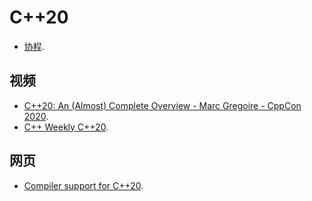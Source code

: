 # C++20

- [协程](协程.md).

## 视频

- [C++20: An (Almost) Complete Overview - Marc Gregoire - CppCon 2020](https://www.youtube.com/watch?v=FRkJCvHWdwQ).
- [C++ Weekly C++20](https://www.youtube.com/playlist?list=PLs3KjaCtOwSYdpfm74DYyd1kOXEhCd1Rv).

## 网页

- [Compiler support for C++20](https://en.cppreference.com/w/cpp/compiler_support/20).

